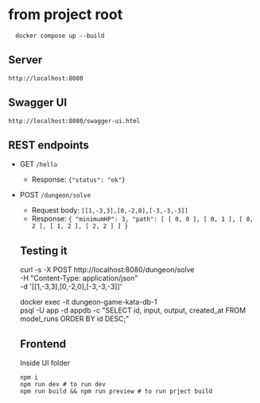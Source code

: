 # from project root

```shell
  docker compose up --build
```

## Server

`http://localhost:8080`

## Swagger UI

`http://localhost:8080/swagger-ui.html`

## REST endpoints

- GET `/hello`

  - Response: `{"status": "ok"}`

- POST `/dungeon/solve`

  - Request body: `[[1,-3,3],[0,-2,0],[-3,-3,-3]]`
  - Response: `{ "minimumHP": 3, "path": [ [ 0, 0 ], [ 0, 1 ], [ 0, 2 ], [ 1, 2 ], [ 2, 2 ] ] }`

  ## Testing it

  curl -s -X POST http://localhost:8080/dungeon/solve \
   -H "Content-Type: application/json" \
   -d '[[1,-3,3],[0,-2,0],[-3,-3,-3]]'

  docker exec -it dungeon-game-kata-db-1 \
   psql -U app -d appdb -c "SELECT id, input, output, created_at FROM model_runs ORDER BY id DESC;"

  ## Frontend

  Inside UI folder

  ```shell
  npm i
  npm run dev # to run dev
  npm run build && npm run preview # to run prject build
  ```
